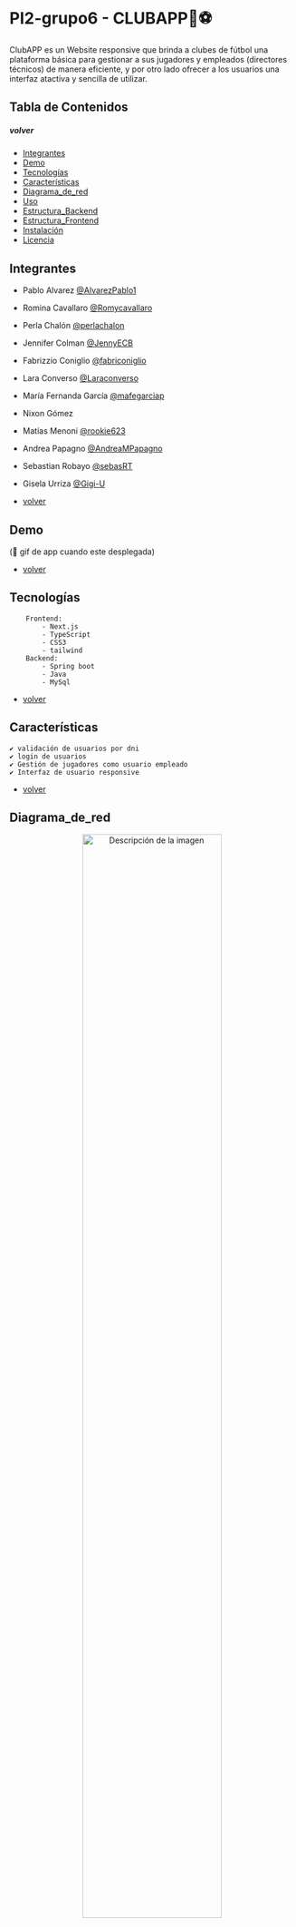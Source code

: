 # PI2-grupo6 - CLUBAPP🥅⚽

ClubAPP es un Website responsive que brinda a clubes de fútbol una plataforma básica para gestionar a sus jugadores y empleados (directores técnicos) de manera eficiente, y por otro lado ofrecer a los usuarios una interfaz atactiva y sencilla de utilizar.

## Tabla de Contenidos 
##### volver 
- [Integrantes](#integrantes)
- [Demo](#demo)
- [Tecnologías](#tecnologías)
- [Características](#características)
- [Diagrama_de_red](#diagrama_de_red)
- [Uso](#uso)
- [Estructura_Backend](#estructura_backend)
- [Estructura_Frontend](#estructura_frontend)
- [Instalación](#instalación)
- [Licencia](#licencia)

## Integrantes 

- Pablo Alvarez [@AlvarezPablo1](https://github.com/AlvarezPablo1)
- Romina Cavallaro [@Romycavallaro](https://github.com/Romycavallaro)
- Perla Chalón [@perlachalon](https://github.com/perlachalon)
- Jennifer Colman [@JennyECB](https://github.com/JennyECB)
- Fabrizzio Coniglio [@fabriconiglio](https://github.com/fabriconiglio)
- Lara Converso [@Laraconverso](https://github.com/Laraconverso)
- María Fernanda García [@mafegarciap](https://github.com/mafegarciap)
- Nixon Gómez 
- Matías Menoni [@rookie623](https://github.com/rookie623)
- Andrea Papagno [@AndreaMPapagno](https://github.com/AndreaMPapagno)
- Sebastian Robayo [@sebasRT](https://github.com/sebasRT)
- Gisela Urriza [@Gigi-U](https://github.com/Gigi-U)

- [volver](#volver)
## Demo

(🚧 gif de app cuando este desplegada)
- [volver](#volver)

## Tecnologías

        Frontend:
            - Next.js
            - TypeScript 
            - CSS3
            - tailwind
        Backend:
            - Spring boot
            - Java
            - MySql
            
- [volver](#volver)

## Características

    ✔️ validación de usuarios por dni
    ✔️ login de usuarios
    ✔️ Gestión de jugadores como usuario empleado
    ✔️ Interfaz de usuario responsive    
- [volver](#volver)

## Diagrama_de_red
<p align="center">
  <img src="https://github.com/Laraconverso/PI2-grupo6/assets/87839629/0214ecff-18e3-4cc0-80d9-32cfbfee6537" alt="Descripción de la imagen" width="70%">
</p>

- [volver](#volver)

## Uso

(🚧 con que usuario loguearse para poder gestionar)

- [volver](#volver)

## Estructura_Backend

    ClubAPP
        |_src
            |_main
                |_java/com/APIclubApp/clubApp
                    |_controller
                    |   - ClubController.java
                    |   - EmployeeController.java
                    |   - PlayerController.java
                    |_model
                    |   - Category.java
                    |   - Club.java
                    |   - Coach.java
                    |   - Employee.java
                    |   - Fixture.java
                    |   - Game.java
                    |   - Payment.java
                    |   - Player.java
                    |   - Role.java
                    |   - Statistics.java
                    |   - Team.java
                    |   - User.java            
                    |_repository
                    |   - ClubRepository.java
                    |   - EmployeeRepository.java
                    |   - PlayerRepository.java
                    |_service
                        |_ impl
                        |   - ClubServiceImpl.java
                        |   - EmployeeServiceImpl.java
                        |   - PlayerServiceImpl.java
                        - ClubService.java
                        - EmployeeService.java
                        - PlayerService.java
                    - ClubAppApplication.java
                    
- [volver](#volver)

### Estructura_Frontend

    front-end
        |_public (images)
        |_src
            |_app
            |   |_admin
            |       - page.tsx    
            |   - globals.css
            |   - layout.tsx
            |   - page.tsx    
            |_components
            |   |_fixture
            |   |   - FixtureContainer.tsx
            |   |   - Matches.tsx
            |   |_header
            |   |   - Header.tsx
            |   |   - LogIn.tsx
            |   |   - SignUp.tsx
            |   |_teams
            |   |   - Team.tsx
            |   |   - TeamContainer.tsx
            |   - Footer.tsx
            |_fonts 
        - next.config.mjs
        - package-lock.json
        - package.json
        - postcss.config.js
        - tailwind.config.ts
        - tsconfig.json
        
- [volver](#volver)

## Instalación 

### Clona el repositorio en tu máquina local

    git clone git@github.com:Laraconverso/PI2-grupo6.git

### Front-end

    ```bash
    npm install

    npm run dev
    # or
    yarn dev
    # or
    pnpm dev
    # or
    bun dev
    ```
Abrir en [http://localhost:3000](http://localhost:3000)

- [volver](#volver)

## Licencia

    MIT License

    Copyright (c) 2024 Lara Converso

    Permission is hereby granted, free of charge, to any person obtaining a copy
    of this software and associated documentation files (the "Software"), to deal
    in the Software without restriction, including without limitation the rights
    to use, copy, modify, merge, publish, distribute, sublicense, and/or sell
    copies of the Software, and to permit persons to whom the Software is
    furnished to do so, subject to the following conditions:

    The above copyright notice and this permission notice shall be included in all
    copies or substantial portions of the Software.

    THE SOFTWARE IS PROVIDED "AS IS", WITHOUT WARRANTY OF ANY KIND, EXPRESS OR
    IMPLIED, INCLUDING BUT NOT LIMITED TO THE WARRANTIES OF MERCHANTABILITY,
    FITNESS FOR A PARTICULAR PURPOSE AND NONINFRINGEMENT. IN NO EVENT SHALL THE
    AUTHORS OR COPYRIGHT HOLDERS BE LIABLE FOR ANY CLAIM, DAMAGES OR OTHER
    LIABILITY, WHETHER IN AN ACTION OF CONTRACT, TORT OR OTHERWISE, ARISING FROM,
    OUT OF OR IN CONNECTION WITH THE SOFTWARE OR THE USE OR OTHER DEALINGS IN THE
    SOFTWARE.
    
- [volver](#volver)
